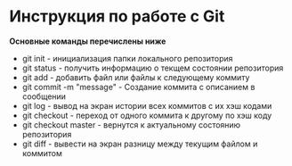 # Инструкция по работе с Git

**Основные команды перечислены ниже**

* git init - инициализация папки локального репозитория 
* git status - получить информацию о текщем состоянии репозитория
* git add - добавить файл или файлы к следующему коммиту 
* git commit -m "message" - Создание коммита с описанием в сообщении
* git log - вывод на экран истории всех коммитов с их хэш кодами
* git checkout - переход от одного коммита к другому по хэш коду
* git checkout master - вернутся к актуальному состоянию репозитория
* git diff - вывести на экран разницу между текущим файлом и коммитом